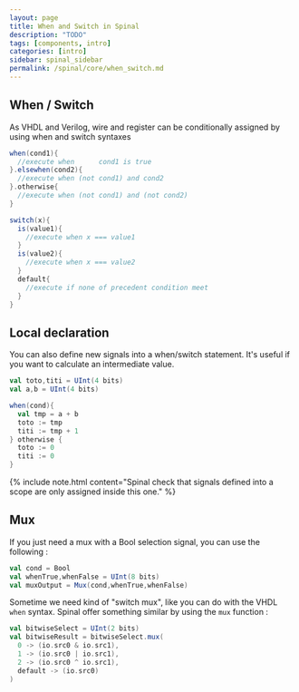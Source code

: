 ```yaml
---
layout: page
title: When and Switch in Spinal
description: "TODO"
tags: [components, intro]
categories: [intro]
sidebar: spinal_sidebar
permalink: /spinal/core/when_switch.md
---
```



## When / Switch
As VHDL and Verilog, wire and register can be conditionally assigned by using when and switch syntaxes

```scala
when(cond1){
  //execute when      cond1 is true
}.elsewhen(cond2){
  //execute when (not cond1) and cond2
}.otherwise{
  //execute when (not cond1) and (not cond2)
}

switch(x){
  is(value1){
    //execute when x === value1
  }
  is(value2){
    //execute when x === value2
  }
  default{
    //execute if none of precedent condition meet
  }
}
```

## Local declaration

You can also define new signals into a when/switch statement. It's useful if you want to calculate an intermediate value.

```scala
val toto,titi = UInt(4 bits)
val a,b = UInt(4 bits)

when(cond){
  val tmp = a + b
  toto := tmp
  titi := tmp + 1
} otherwise {
  toto := 0
  titi := 0
}
```

{% include note.html content="Spinal check that signals defined into a scope are only assigned inside this one." %}

## Mux

If you just need a mux with a Bool selection signal, you can use the following :

```scala
val cond = Bool
val whenTrue,whenFalse = UInt(8 bits)
val muxOutput = Mux(cond,whenTrue,whenFalse)
```

Sometime we need kind of "switch mux", like you can do with the VHDL `when` syntax. Spinal offer something similar by using the `mux` function :

```scala
val bitwiseSelect = UInt(2 bits)
val bitwiseResult = bitwiseSelect.mux(
  0 -> (io.src0 & io.src1),
  1 -> (io.src0 | io.src1),
  2 -> (io.src0 ^ io.src1),
  default -> (io.src0)
)
```
